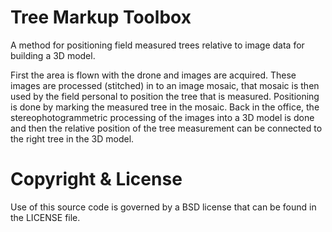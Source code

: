 # Tree Markup Toolbox

A method for positioning field measured trees relative to image data for building a 3D model. 

First the area is flown with the drone and images are acquired. These images are processed (stitched) in to an image mosaic, that mosaic is then used by
the field personal to position the tree that is measured. Positioning is done by marking the measured tree
in the mosaic. Back in the office, the stereophotogrammetric processing of the images into a 3D model
is done and then the relative position of the tree measurement can be connected to the right tree in the
3D model.

# Copyright & License

Use of this source code is governed by a BSD license that can be found in the LICENSE file.
